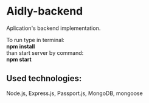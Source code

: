 # Aidly-backend

Aplication's backend implementation.

To run type in terminal: </br>
**npm install** </br>
than start server by command:</br>
**npm start**</br>

## Used technologies:</br>
Node.js, Express.js, Passport.js, MongoDB, mongoose
